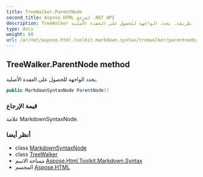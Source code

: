 ```yaml
---
title: TreeWalker.ParentNode
second_title: Aspose.HTML لمرجع .NET API
description: TreeWalker طريقة. يحدد الواجهة للحصول على العقدة الأصلية.
type: docs
weight: 60
url: /ar/net/aspose.html.toolkit.markdown.syntax/treewalker/parentnode/
---
```

## TreeWalker.ParentNode method

يحدد الواجهة للحصول على العقدة الأصلية.

```csharp
public MarkdownSyntaxNode ParentNode()
```

### قيمة الإرجاع

علامة MarkdownSyntaxNode.

### أنظر أيضا

* class [MarkdownSyntaxNode](../../markdownsyntaxnode/)
* class [TreeWalker](../)
* مساحة الاسم [Aspose.Html.Toolkit.Markdown.Syntax](../../treewalker/)
* المجسم [Aspose.HTML](../../../)


